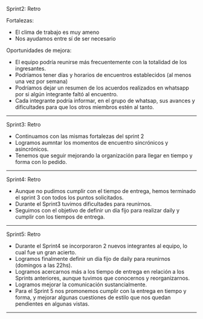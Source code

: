 Sprint2: Retro

Fortalezas:

- El clima de trabajo es muy ameno
- Nos ayudamos entre sí de ser necesario

Oportunidades de mejora:

- El equipo podría reunirse más frecuentemente con la totalidad de los ingresantes.
- Podríamos tener días y horarios de encuentros establecidos (al menos una vez por semana)
- Podríamos dejar un resumen de los acuerdos realizados en whatsapp por si algún integrante faltó al encuentro.
- Cada integrante podría informar, en el grupo de whatsap, sus avances y dificultades para que los otros miembros estén al tanto.

---

Sprint3: Retro

- Continuamos con las mismas fortalezas del sprint 2
- Logramos aumntar los momentos de encuentro sincrónicos y asincrónicos.
- Tenemos que seguir mejorando la organización para llegar en tiempo y forma con lo pedido.

---

Sprint4: Retro

- Aunque no pudimos cumplir con el tiempo de entrega, hemos terminado el sprint 3 con todos los puntos solicitados.
- Durante el Sprint3 tuvimos dificultades para reunirnos.
- Seguimos con el objetivo de definir un día fijo para realizar daily y cumplir con los tiempos de entrega.

---

Sprint5: Retro

- Durante el Sprint4 se incorporaron 2 nuevos integrantes al equipo, lo cual fue un gran acierto.
- Logramos finalmente definir un día fijo de daily para reunirnos (domingos a las 22hs).
- Logramos acercarnos más a los tiempo de entrega en relación a los Sprints anteriores, aunque tuvimos que conocernos y reorganizarnos.
- Logramos mejorar la comunicación sustancialmente.
- Para el Sprint 5 nos promonemos cumplir con la entrega en tiempo y forma, y mejorar algunas cuestiones de estilo que nos quedan pendientes en algunas vistas.

---
